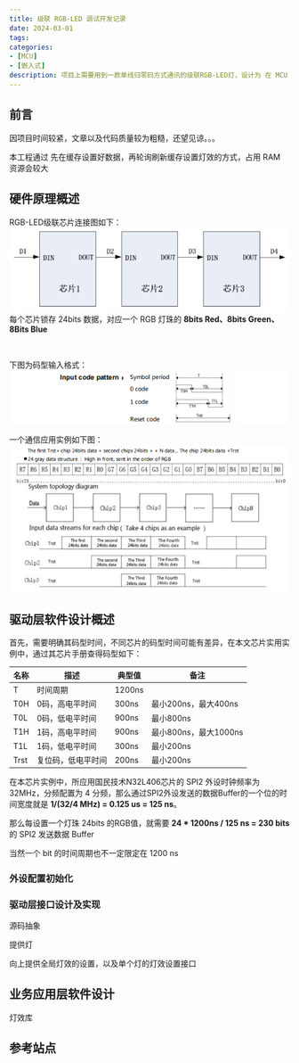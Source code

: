 ```yaml
---
title: 级联 RGB-LED 调试开发记录
date: 2024-03-01
tags:
categories:
- [MCU]
- [嵌入式]
description: 项目上需要用到一款单线归零码方式通讯的级联RGB-LED灯，设计为 在 MCU 端通过 SPI-MOSI 引脚来实现对 RGB-LED 的控制，而在移植驱动调试的过程中，不可避免地会出现一些小波折。因此，写下此篇文章，记录 RGB-LED 灯的 SPI 通信调试与私有的C语言灯效代码开发过程。
---
```




## 前言

因项目时间较紧，文章以及代码质量较为粗糙，还望见谅。。。


本工程通过 先在缓存设置好数据，再轮询刷新缓存设置灯效的方式，占用 RAM 资源会较大



## 硬件原理概述

RGB-LED级联芯片连接图如下：
![alt text](../pictures/RGB-LED芯片连接示意.png)
每个芯片锁存 24bits 数据，对应一个 RGB 灯珠的 **8bits Red、8bits Green、8Bits Blue**

<br>

下图为码型输入格式：
![alt text](../pictures/RGB-LED码型示意.png)

一个通信应用实例如下图：
![alt text](../pictures/RGB-LED通信实例应用.png)


## 驱动层软件设计概述

首先，需要明确其码型时间，不同芯片的码型时间可能有差异，在本文芯片实用实例中，通过其芯片手册查得码型如下：

| 名称 | 描述 | 典型值 | 备注 |
|---|---|---|---|
| T | 时间周期 | 1200ns |  |
| T0H | 0码，高电平时间 | 300ns | 最小200ns，最大400ns |
| T0L | 0码，低电平时间 | 900ns | 最小800ns |
| T1H | 1码，高电平时间 | 900ns | 最小800ns，最大1000ns |
| T1L | 1码，低电平时间 | 300ns | 最小200ns |
| Trst | 复位码，低电平时间 | 200ns | 最小200ns |

在本芯片实例中，所应用国民技术N32L406芯片的 SPI2 外设时钟频率为 32MHz，分频配置为 4 分频，那么通过SPI2外设发送的数据Buffer的一个位的时间宽度就是 **1/(32/4 MHz) = 0.125 us = 125 ns**。

那么每设置一个灯珠 24bits 的RGB值，就需要 **24 * 1200ns / 125 ns = 230 bits** 的 SPI2 发送数据 Buffer

当然一个 bit 的时间周期也不一定限定在 1200 ns

### 外设配置初始化



### 驱动层接口设计及实现

源码抽象

提供灯

向上提供全局灯效的设置，以及单个灯的灯效设置接口


## 业务应用层软件设计


灯效库


## 参考站点


